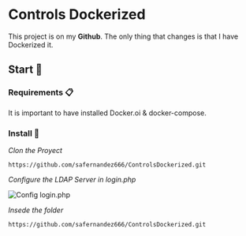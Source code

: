 # Controls Dockerized

This project is on my **Github**. The only thing that changes is that I have Dockerized it.

## Start 🚀 

### Requirements 📋

It is important to have installed Docker.oi & docker-compose.

### Install 🔧

_Clon the Proyect_

```
https://github.com/safernandez666/ControlsDockerized.git
```
_Configure the LDAP Server in login.php_

![Config login.php](https://drive.google.com/file/d/1Dw6i6I5x7X4e5LKt3ltrfo1BRWECoHlS/view?usp=sharing)

_Insede the folder_

```
https://github.com/safernandez666/ControlsDockerized.git
```
